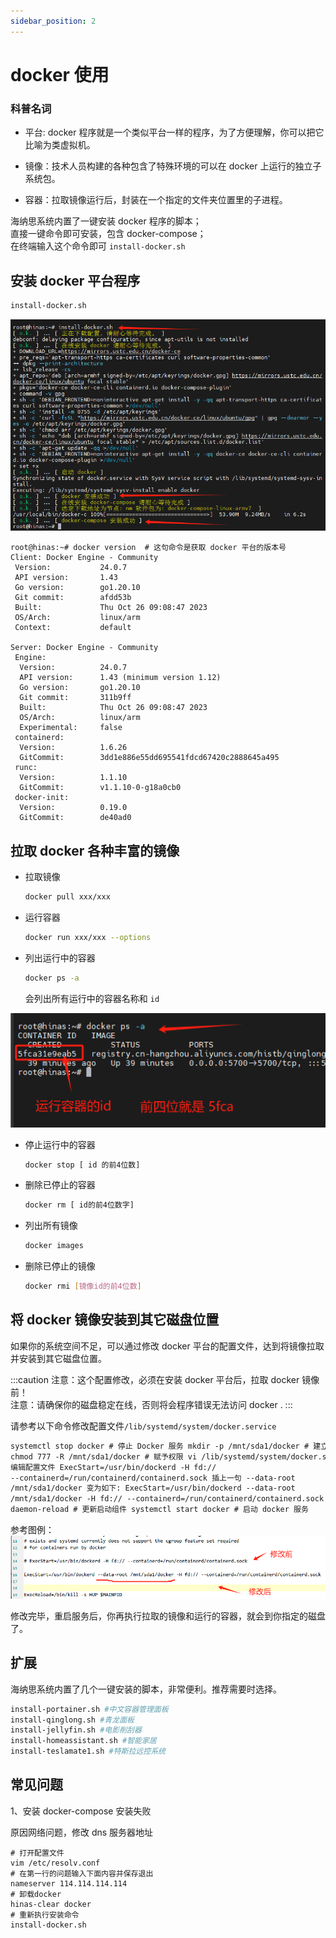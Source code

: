 ```yaml
---
sidebar_position: 2
---
```


# docker 使用

### 科普名词

- 平台: docker 程序就是一个类似平台一样的程序，为了方便理解，你可以把它比喻为类虚拟机。

- 镜像：技术人员构建的各种包含了特殊环境的可以在 docker 上运行的独立子系统包。

- 容器：拉取镜像运行后，封装在一个指定的文件夹位置里的子进程。

海纳思系统内置了一键安装 docker 程序的脚本；  
直接一键命令即可安装，包含 docker-compose；  
在终端输入这个命令即可 `install-docker.sh`

## 安装 docker 平台程序

```bash
install-docker.sh
```

![](./img/install-docker.png)

```consle
root@hinas:~# docker version  # 这句命令是获取 docker 平台的版本号
Client: Docker Engine - Community
 Version:           24.0.7
 API version:       1.43
 Go version:        go1.20.10
 Git commit:        afdd53b
 Built:             Thu Oct 26 09:08:47 2023
 OS/Arch:           linux/arm
 Context:           default

Server: Docker Engine - Community
 Engine:
  Version:          24.0.7
  API version:      1.43 (minimum version 1.12)
  Go version:       go1.20.10
  Git commit:       311b9ff
  Built:            Thu Oct 26 09:08:47 2023
  OS/Arch:          linux/arm
  Experimental:     false
 containerd:
  Version:          1.6.26
  GitCommit:        3dd1e886e55dd695541fdcd67420c2888645a495
 runc:
  Version:          1.1.10
  GitCommit:        v1.1.10-0-g18a0cb0
 docker-init:
  Version:          0.19.0
  GitCommit:        de40ad0
```

## 拉取 docker 各种丰富的镜像

- 拉取镜像

  ```bash
  docker pull xxx/xxx
  ```

- 运行容器

  ```bash
  docker run xxx/xxx --options
  ```

- 列出运行中的容器

  ```bash
  docker ps -a
  ```

  会列出所有运行中的容器名称和 `id`

![](./img/containerid.jpg)

- 停止运行中的容器

  ```bash
  docker stop [ id 的前4位数]
  ```

- 删除已停止的容器

  ```bash
  docker rm [ id的前4位数字]
  ```

- 列出所有镜像

  ```bash
  docker images
  ```

- 删除已停止的镜像

  ```bash
  docker rmi [镜像id的前4位数]
  ```

## 将 docker 镜像安装到其它磁盘位置

如果你的系统空间不足，可以通过修改 docker 平台的配置文件，达到将镜像拉取并安装到其它磁盘位置。

:::caution
注意：这个配置修改，必须在安装 docker 平台后，拉取 docker 镜像前！  
注意：请确保你的磁盘稳定在线，否则将会程序错误无法访问 docker .
:::

请参考以下命令修改配置文件`/lib/systemd/system/docker.service`

```html
systemctl stop docker # 停止 Docker 服务 mkdir -p /mnt/sda1/docker # 建立文件夹
chmod 777 -R /mnt/sda1/docker # 赋予权限 vi /lib/systemd/system/docker.service #
编辑配置文件 ExecStart=/usr/bin/dockerd -H fd://
--containerd=/run/containerd/containerd.sock 插上一句 --data-root
/mnt/sda1/docker 变为如下: ExecStart=/usr/bin/dockerd --data-root
/mnt/sda1/docker -H fd:// --containerd=/run/containerd/containerd.sock systemctl
daemon-reload # 更新启动组件 systemctl start docker # 启动 docker 服务
```

参考图例：
![](./img/docker-root.jpg)

修改完毕，重启服务后，你再执行拉取的镜像和运行的容器，就会到你指定的磁盘了。

## 扩展

海纳思系统内置了几个一键安装的脚本，非常便利。推荐需要时选择。

```bash
install-portainer.sh #中文容器管理面板
install-qinglong.sh #青龙面板
install-jellyfin.sh #电影削刮器
install-homeassistant.sh #智能家居
install-teslamate1.sh #特斯拉远控系统
```

## 常见问题

1、安装 docker-compose 安装失败

原因网络问题，修改 dns 服务器地址

```shell
# 打开配置文件
vim /etc/resolv.conf
# 在第一行的问题输入下面内容并保存退出
nameserver 114.114.114.114
# 卸载docker
hinas-clear docker
# 重新执行安装命令
install-docker.sh
```
